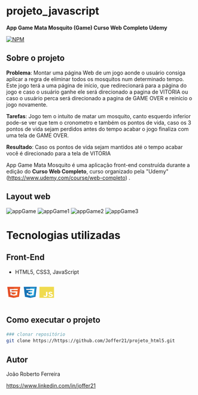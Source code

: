 # projeto_javascript
**App Game Mata Mosquito (Game) Curso Web Completo Udemy**

[![NPM](https://img.shields.io/npm/l/react)](https://github.com/Joffer21/projeto_html5/blob/main/LICENCE)

## Sobre o projeto

**Problema**: Montar uma página Web de um jogo aonde o usuário consiga aplicar a regra de eliminar todos os mosquitos num determinado tempo. Este jogo terá a uma página de início, que redirecionará para a página do jogo e caso o usuário ganhe ele será direcionado a pagina de VITORIA ou caso o usuário perca será direcionado a pagina de GAME OVER e reinicio o jogo novamente.

**Tarefas**: Jogo tem o intuito de matar um mosquito, canto esquerdo inferior pode-se ver que tem o cronometro e também os pontos de vida, caso os 3 pontos de vida sejam perdidos antes do tempo acabar o jogo finaliza com uma tela de GAME OVER.

**Resultado**: Caso os pontos de vida sejam mantidos até o tempo acabar você é direcionado para a tela de VITORIA


App Game Mata Mosquito é uma aplicação front-end construída durante a edição do **Curso Web Completo**, curso organizado pela "Udemy" (https://www.udemy.com/course/web-completo) .

## Layout web

![appGame](https://user-images.githubusercontent.com/104065820/185604911-0c53faaf-a40b-460d-8616-3a75667e2ce8.png)
![appGame1](https://user-images.githubusercontent.com/104065820/185604922-f72916fc-0d5c-45fa-9ce9-2b6af9f0e60e.png)
![appGame2](https://user-images.githubusercontent.com/104065820/185604926-83be6ed7-0a0f-4aa7-b6f1-cc06f71ae135.png)
![appGame3](https://user-images.githubusercontent.com/104065820/185604928-f7dee77d-c118-49ae-87fa-53a4fa43f003.png)

# Tecnologias utilizadas

## Front-End
- HTML5, CSS3, JavaScript 
<br>
<div style="display: inline_block">
  <img align="center" alt="Joffer-HTML" height="30" width="40" src="https://raw.githubusercontent.com/devicons/devicon/master/icons/html5/html5-original.svg"/>
  <img align="center" alt="Joffer-CSS" height="30" width="40" src="https://raw.githubusercontent.com/devicons/devicon/master/icons/css3/css3-original.svg"/>
  <img align="center" alt="Joffer-Js" height="30" width="40" src="https://raw.githubusercontent.com/devicons/devicon/master/icons/javascript/javascript-plain.svg"/>
</div><br>


## Como executar o projeto
```bash
### clonar repositório
git clone https://https://github.com/Joffer21/projeto_html5.git
```

## Autor

João Roberto Ferreira

https://www.linkedin.com/in/joffer21
